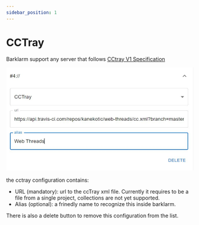 ```yaml
---
sidebar_position: 1
---
```


# CCTray

Barklarm support any server that follows [CCtray V1 Specification](https://cctray.org/v1/)

![CCTray](./img/cctray.jpeg) 

the cctray configuration contains:
- URL (mandatory): url to the ccTray xml file. Currently it requires to be a file from a single project, collections are not yet supported.
- Alias (optional): a frinedly name to recognize this inside barklarm.

There is also a delete button to remove this configuration from the list.
